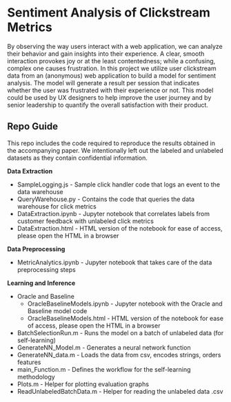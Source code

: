 # Sentiment Analysis of Clickstream Metrics

By observing the way users interact with a web application, we can analyze their behavior and gain insights into their experience. A clear, smooth interaction provokes joy or at the least contentedness; while a confusing, complex one causes frustration. In this project we utilize user clickstream data from an (anonymous) web application to build a model for sentiment analysis. The model will generate a result per session that indicates whether the user was frustrated with their experience or not. This model could be used by UX designers to help improve the user journey and by senior leadership to quantify the overall satisfaction with their product.

## Repo Guide

This repo includes the code required to reproduce the results obtained in the accompanying paper. We intentionally left out the labeled and unlabeled datasets as they contain confidential information. 

**Data Extraction**
* SampleLogging.js - Sample click handler code that logs an event to the data warehouse
* QueryWarehouse.py - Contains the code that queries the data warehouse for click metrics
* DataExtraction.ipynb - Jupyter notebook that correlates labels from customer feedback with unlabeled click metrics
* DataExtraction.html - HTML version of the notebook for ease of access, please open the HTML in a browser

**Data Preprocessing**
* MetricAnalytics.ipynb - Jupyter notebook that takes care of the data preprocessing steps

**Learning and Inference**
* Oracle and Baseline
  * OracleBaselineModels.ipynb - Jupyter notebook with the Oracle and Baseline model code
  * OracleBaselineModels.html - HTML version of the notebook for ease of access, please open the HTML in a browser
* BatchSelectionRun.m - Runs the model on a batch of unlabeled data (for self-learning)
* GenerateNN_Model.m - Generates a neural network function
* GenerateNN_data.m - Loads the data from csv, encodes strings, orders features
* main_Function.m - Defines the workflow for the self-learning methodology
* Plots.m - Helper for plotting evaluation graphs
* ReadUnlabeledBatchData.m - Helper for reading the unlabeled data .csv
